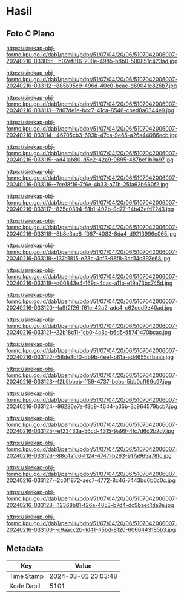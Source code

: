 # Hasil

## Foto C Plano

https://sirekap-obj-formc.kpu.go.id/dab1/pemilu/pdpr/51/07/04/20/06/5107042006007-20240216-033055--b02ef816-200e-4985-b8b0-500851c423ad.jpg

https://sirekap-obj-formc.kpu.go.id/dab1/pemilu/pdpr/51/07/04/20/06/5107042006007-20240216-033112--885b95c9-496d-40c0-beae-d69041c826b7.jpg

https://sirekap-obj-formc.kpu.go.id/dab1/pemilu/pdpr/51/07/04/20/06/5107042006007-20240216-033113--7d67de1e-bcc7-41ca-8546-cbed8a0344e9.jpg

https://sirekap-obj-formc.kpu.go.id/dab1/pemilu/pdpr/51/07/04/20/06/5107042006007-20240216-033114--46705cb3-693b-47ca-9e65-a26a44086ecb.jpg

https://sirekap-obj-formc.kpu.go.id/dab1/pemilu/pdpr/51/07/04/20/06/5107042006007-20240216-033115--ad41ab80-d5c2-42a9-9895-487bef1b9a97.jpg

https://sirekap-obj-formc.kpu.go.id/dab1/pemilu/pdpr/51/07/04/20/06/5107042006007-20240216-033116--7ce18f16-7f6e-4b33-a71b-25fa63b660f2.jpg

https://sirekap-obj-formc.kpu.go.id/dab1/pemilu/pdpr/51/07/04/20/06/5107042006007-20240216-033117--825e0394-81b1-492b-9d77-14b43efd7243.jpg

https://sirekap-obj-formc.kpu.go.id/dab1/pemilu/pdpr/51/07/04/20/06/5107042006007-20240216-033118--8b8e3ae8-f067-4083-8da4-d9213996c065.jpg

https://sirekap-obj-formc.kpu.go.id/dab1/pemilu/pdpr/51/07/04/20/06/5107042006007-20240216-033119--137d1815-e23c-4cf3-98f8-3ad14c397e68.jpg

https://sirekap-obj-formc.kpu.go.id/dab1/pemilu/pdpr/51/07/04/20/06/5107042006007-20240216-033119--d00843e4-169c-4cac-a11b-e19a73bc745d.jpg

https://sirekap-obj-formc.kpu.go.id/dab1/pemilu/pdpr/51/07/04/20/06/5107042006007-20240216-033120--fa9f2f26-f61e-42a2-adc4-c62ded9e40ad.jpg

https://sirekap-obj-formc.kpu.go.id/dab1/pemilu/pdpr/51/07/04/20/06/5107042006007-20240216-033121--22b18c11-1cb0-4c3a-b6d5-55741470bcac.jpg

https://sirekap-obj-formc.kpu.go.id/dab1/pemilu/pdpr/51/07/04/20/06/5107042006007-20240216-033122--58de3bf0-db9b-4eef-b61a-ad4655cfbaab.jpg

https://sirekap-obj-formc.kpu.go.id/dab1/pemilu/pdpr/51/07/04/20/06/5107042006007-20240216-033123--f2b5bbeb-ff59-4737-bebc-5bb0cff99c97.jpg

https://sirekap-obj-formc.kpu.go.id/dab1/pemilu/pdpr/51/07/04/20/06/5107042006007-20240216-033124--96286e7e-f3b9-4644-a35b-3c964579bcb7.jpg

https://sirekap-obj-formc.kpu.go.id/dab1/pemilu/pdpr/51/07/04/20/06/5107042006007-20240216-033125--e123433a-56cd-4315-9a99-4fc7d6d2b2d7.jpg

https://sirekap-obj-formc.kpu.go.id/dab1/pemilu/pdpr/51/07/04/20/06/5107042006007-20240216-033126--88c4afc6-f124-4747-b263-917a965a78fc.jpg

https://sirekap-obj-formc.kpu.go.id/dab1/pemilu/pdpr/51/07/04/20/06/5107042006007-20240216-033127--2c0f1872-aec7-4772-8c46-7443bd6b0c0c.jpg

https://sirekap-obj-formc.kpu.go.id/dab1/pemilu/pdpr/51/07/04/20/06/5107042006007-20240216-033128--12368b81-f26a-4853-b7d4-dc9baec1da9e.jpg

https://sirekap-obj-formc.kpu.go.id/dab1/pemilu/pdpr/51/07/04/20/06/5107042006007-20240216-033100--c9aacc2b-1d41-45bd-8120-6066443185b3.jpg


## Metadata

| Key        | Value               |
| ---------- | ------------------- |
| Time Stamp | 2024-03-01 23:03:48 |
| Kode Dapil | 5101                |



